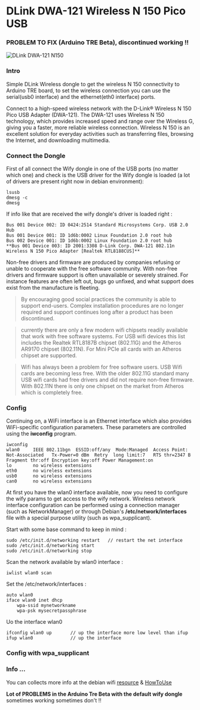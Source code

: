 DLink DWA-121 Wireless N 150 Pico USB
=====================================

### PROBLEM TO FIX (Arduino TRE Beta), discontinued working !! 

![DLink DWA-121 N150][3]

### Intro 

Simple DLink Wireless dongle to get the wireless N 150 connectivity to Arduino TRE board, to set the wireless connection you can use the
serial(usb0 interface) and the ethernet(eth0 interface) ports. 

Connect to a high-speed wireless network with the D-Link® Wireless N 150 Pico USB Adapter (DWA-121). The DWA-121 uses Wireless N 150 technology,
which provides increased speed and range over the Wireless G, giving you a faster, more reliable wireless connection. Wireless N 150 is an excellent
solution for everyday activities such as transferring files, browsing the Internet, and downloading multimedia.

### Connect the Dongle 

First of all connect the Wify dongle in one of the USB ports (no matter which one) and check is the USB driver for the Wify dongle is loaded (a lot of drivers are present right now in debian environment):

    lsusb
    dmesg -c 
    dmesg
  
If info like that are received the wify dongle's driver is loaded right : 

    Bus 001 Device 002: ID 0424:2514 Standard Microsystems Corp. USB 2.0 Hub
    Bus 001 Device 001: ID 1d6b:0002 Linux Foundation 2.0 root hub
    Bus 002 Device 001: ID 1d6b:0002 Linux Foundation 2.0 root hub
    **Bus 001 Device 003: ID 2001:3308 D-Link Corp. DWA-121 802.11n Wireless N 150 Pico Adapter [Realtek RTL8188CUS]**
  
Non-free drivers and firmware are produced by companies refusing or unable to cooperate with the free software community. With non-free drivers and firmware support is often unavailable or severely strained. For instance features are often left out, bugs go unfixed, and what support does exist from the manufacture is fleeting.

> By encouraging good social practices the community is able to support end-users. Complex installation procedures are no longer required and support continues long after a product has been discontinued.

> currently there are only a few modern wifi chipsets readily available that work with free software systems. For USB wifi devices this list includes the Realtek RTL8187B chipset (802.11G) and the Atheros AR9170 chipset (802.11N). For Mini PCIe all cards with an Atheros chipset are supported.

> Wifi has always been a problem for free software users. USB Wifi cards are becoming less free. With the older 802.11G standard many USB wifi cards had free drivers and did not require non-free firmware. With 802.11N there is only one chipset on the market from Atheros which is completely free.

### Config

Continuing on, a WiFi interface is an Ethernet interface which also provides WiFi-specific configuration parameters. These parameters are controlled using the **iwconfig** program.

    iwconfig 
    wlan0     IEEE 802.11bgn  ESSID:off/any  Mode:Managed  Access Point: Not-Associated   Tx-Power=0 dBm  Retry  long limit:7   RTS thr=2347 B   Fragment thr:off Encryption key:off Power Management:on
    lo        no wireless extensions
    eth0      no wireless extensions
    usb0      no wireless extensions
    can0      no wireless extensions
  
  
At first you have the wlan0 interface available, now you need to configure the wify params to get access to the wify network. Wireless network interface configuration can be performed using a connection manager (such as NetworkManager) or through Debian's **/etc/network/interfaces** file with a special purpose utility (such as wpa_supplicant). 

Start with some base command to keep in mind : 

    sudo /etc/init.d/networking restart   // restart the net interface
    sudo /etc/init.d/networking start
    sudo /etc/init.d/networking stop
    
Scan the network available by wlan0 interface : 

    iwlist wlan0 scan  
    
Set the /etc/network/interfaces : 

    auto wlan0
    iface wlan0 inet dhcp
        wpa-ssid mynetworkname
        wpa-psk mysecretpassphrase
    
Uo the interface wlan0 

    ifconfig wlan0 up       // up the interface more low level than ifup 
    ifup wlan0              // up the interface 
    
### Config with wpa_supplicant

  



### Info ...

You can collects more info at the debian wifi [resource][1] & [HowToUse][2]

**Lot of PROBLEMS in the Arduino Tre Beta with the default wify dongle** sometimes working sometimes don't !! 

[1]: https://wiki.debian.org/WiFi
[2]: https://wiki.debian.org/WiFi/HowToUse
[3]: http://www.dlink.com/-/media/Images/Products/DWA/121/DWA%20121%20Left.png
